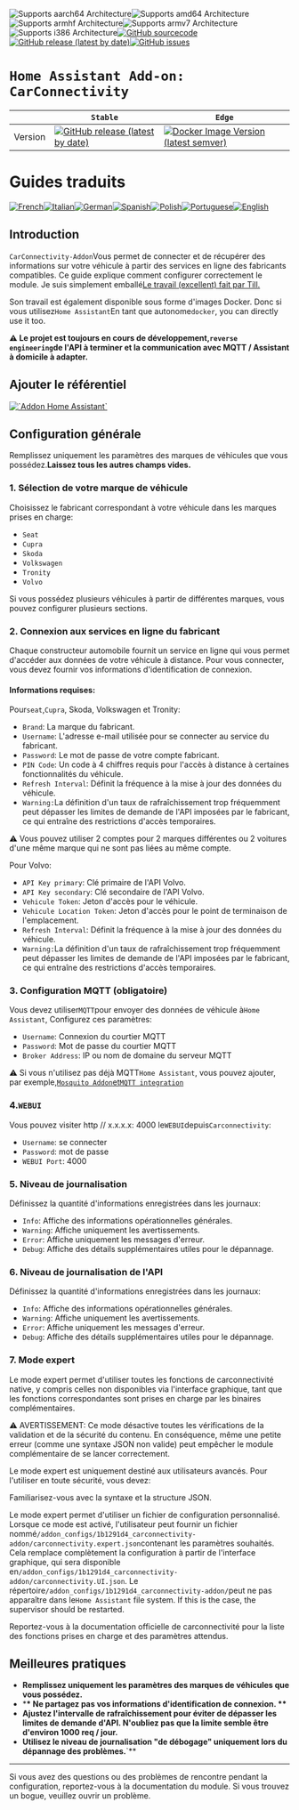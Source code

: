 ![Supports aarch64 Architecture][aarch64-shield]![Supports amd64 Architecture][amd64-shield]![Supports armhf Architecture][armhf-shield]![Supports armv7 Architecture][armv7-shield]![Supports i386 Architecture][i386-shield][![GitHub sourcecode](https://img.shields.io/badge/Source-GitHub-green)](https://github.com/Pulpyyyy/carconnectivity-addon/)[![GitHub release (latest by date)](https://img.shields.io/github/v/release/Pulpyyyy/carconnectivity-addon)](https://github.com/Pulpyyyy/carconnectivity-addon/releases/latest)[![GitHub issues](https://img.shields.io/github/issues/Pulpyyyy/carconnectivity-addon)](https://github.com/Pulpyyyy/carconnectivity-addon/issues)

[aarch64-shield]: https://img.shields.io/badge/aarch64-yes-green.svg

[amd64-shield]: https://img.shields.io/badge/amd64-yes-green.svg

[armhf-shield]: https://img.shields.io/badge/armhf-yes-green.svg

[armv7-shield]: https://img.shields.io/badge/armv7-yes-green.svg

[i386-shield]: https://img.shields.io/badge/i386-yes-green.svg

# `Home Assistant Add-on: CarConnectivity`

|         | `Stable`                                                                                                                                                                                                     | `Edge`                                                                                                                                                                                                                                                          |
| ------- | ------------------------------------------------------------------------------------------------------------------------------------------------------------------------------------------------------------ | --------------------------------------------------------------------------------------------------------------------------------------------------------------------------------------------------------------------------------------------------------------- |
| Version | [![GitHub release (latest by date)](https://img.shields.io/docker/v/pulpyyyy/carconnectivity-addon-amd64?&sort=date&label=&style=for-the-badge)](https://github.com/pulpyyyy/carconnectivity-addon/releases) | [![Docker Image Version (latest semver)](https://img.shields.io/docker/v/pulpyyyy/carconnectivity-addon-edge-amd64?&sort=date&label=&style=for-the-badge)](https://github.com/Pulpyyyy/carconnectivity-addon/blob/main/carconnectivity-addon-edge/CHANGELOG.md) |

# Guides traduits

[![French](https://raw.githubusercontent.com/Pulpyyyy/carconnectivity-addon/refs/heads/main/.github/img/FR.svg)](https://github.com/Pulpyyyy/carconnectivity-addon/blob/main/README.fr.md)[![Italian](https://raw.githubusercontent.com/Pulpyyyy/carconnectivity-addon/refs/heads/main/.github/img/IT.svg)](https://github.com/Pulpyyyy/carconnectivity-addon/blob/main/README.it.md)[![German](https://raw.githubusercontent.com/Pulpyyyy/carconnectivity-addon/refs/heads/main/.github/img/DE.svg)](https://github.com/Pulpyyyy/carconnectivity-addon/blob/main/README.de.md)[![Spanish](https://raw.githubusercontent.com/Pulpyyyy/carconnectivity-addon/refs/heads/main/.github/img/ES.svg)](https://github.com/Pulpyyyy/carconnectivity-addon/blob/main/README.es.md)[![Polish](https://raw.githubusercontent.com/Pulpyyyy/carconnectivity-addon/refs/heads/main/.github/img/PL.svg)](https://github.com/Pulpyyyy/carconnectivity-addon/blob/main/README.pl.md)[![Portuguese](https://raw.githubusercontent.com/Pulpyyyy/carconnectivity-addon/refs/heads/main/.github/img/PT.svg)](https://github.com/Pulpyyyy/carconnectivity-addon/blob/main/README.pt.md)[![English](https://raw.githubusercontent.com/Pulpyyyy/carconnectivity-addon/refs/heads/main/.github/img/US.svg)](https://github.com/Pulpyyyy/carconnectivity-addon/blob/main/README.md)

## Introduction

`CarConnectivity-Addon`Vous permet de connecter et de récupérer des informations sur votre véhicule à partir des services en ligne des fabricants compatibles. Ce guide explique comment configurer correctement le module.
Je suis simplement emballé[Le travail (excellent) fait par Till.](https://github.com/tillsteinbach/CarConnectivity)

Son travail est également disponible sous forme d'images Docker. Donc si vous utilisez`Home Assistant`En tant que autonome`docker`, you can directly use it too.

**⚠️ Le projet est toujours en cours de développement,`reverse engineering`de l'API à terminer et la communication avec MQTT / Assistant à domicile à adapter.**

## Ajouter le référentiel

[![\`Addon Home Assistant\`](https://raw.githubusercontent.com/Pulpyyyy/carconnectivity-addon/refs/heads/main/.github/img/addon-ha.svg)](https://my.home-assistant.io/redirect/supervisor_add_addon_repository/?repository_url=https%3A%2F%2Fgithub.com%2FPulpyyyy%2Fcarconnectivity-addon)

## Configuration générale

Remplissez uniquement les paramètres des marques de véhicules que vous possédez.**Laissez tous les autres champs vides.**

### 1. Sélection de votre marque de véhicule

Choisissez le fabricant correspondant à votre véhicule dans les marques prises en charge:

-   `Seat`
-   `Cupra`
-   `Skoda`
-   `Volkswagen`
-   `Tronity`
-   `Volvo`

Si vous possédez plusieurs véhicules à partir de différentes marques, vous pouvez configurer plusieurs sections.

### 2. Connexion aux services en ligne du fabricant

Chaque constructeur automobile fournit un service en ligne qui vous permet d'accéder aux données de votre véhicule à distance. Pour vous connecter, vous devez fournir vos informations d'identification de connexion.

#### Informations requises:

Pour`seat`,`Cupra`, Skoda, Volkswagen et Tronity:

-   `Brand`: La marque du fabricant.
-   `Username`: L'adresse e-mail utilisée pour se connecter au service du fabricant.
-   `Password`: Le mot de passe de votre compte fabricant.
-   `PIN Code`: Un code à 4 chiffres requis pour l'accès à distance à certaines fonctionnalités du véhicule.
-   `Refresh Interval`: Définit la fréquence à la mise à jour des données du véhicule.
-   `Warning:`La définition d'un taux de rafraîchissement trop fréquemment peut dépasser les limites de demande de l'API imposées par le fabricant, ce qui entraîne des restrictions d'accès temporaires.

⚠️ Vous pouvez utiliser 2 comptes pour 2 marques différentes ou 2 voitures d'une même marque qui ne sont pas liées au même compte.

Pour Volvo:

-   `API Key primary`: Clé primaire de l'API Volvo.
-   `API Key secondary`: Clé secondaire de l'API Volvo.
-   `Vehicule Token`: Jeton d'accès pour le véhicule.
-   `Vehicule Location Token`: Jeton d'accès pour le point de terminaison de l'emplacement.
-   `Refresh Interval`: Définit la fréquence à la mise à jour des données du véhicule.
-   `Warning:`La définition d'un taux de rafraîchissement trop fréquemment peut dépasser les limites de demande de l'API imposées par le fabricant, ce qui entraîne des restrictions d'accès temporaires.

### 3. Configuration MQTT (obligatoire)

Vous devez utiliser`MQTT`pour envoyer des données de véhicule à`Home Assistant`, Configurez ces paramètres:

-   `Username`: Connexion du courtier MQTT
-   `Password`: Mot de passe du courtier MQTT
-   `Broker Address`: IP ou nom de domaine du serveur MQTT

⚠️ Si vous n'utilisez pas déjà MQTT`Home Assistant`, vous pouvez ajouter, par exemple,[`Mosquito Addon`et`MQTT integration`](https://www.home-assistant.io/integrations/mqtt)

### 4.`WEBUI`

Vous pouvez visiter http // x.x.x.x: 4000 le`WEBUI`depuis`Carconnectivity`:

-   `Username`: se connecter
-   `Password`: mot de passe
-   `WEBUI Port`: 4000

### 5. Niveau de journalisation

Définissez la quantité d'informations enregistrées dans les journaux:

-   `Info`: Affiche des informations opérationnelles générales.
-   `Warning`: Affiche uniquement les avertissements.
-   `Error`: Affiche uniquement les messages d'erreur.
-   `Debug`: Affiche des détails supplémentaires utiles pour le dépannage.

### 6. Niveau de journalisation de l'API

Définissez la quantité d'informations enregistrées dans les journaux:

-   `Info`: Affiche des informations opérationnelles générales.
-   `Warning`: Affiche uniquement les avertissements.
-   `Error`: Affiche uniquement les messages d'erreur.
-   `Debug`: Affiche des détails supplémentaires utiles pour le dépannage.

### 7. Mode expert

Le mode expert permet d'utiliser toutes les fonctions de carconnectivité native, y compris celles non disponibles via l'interface graphique, tant que les fonctions correspondantes sont prises en charge par les binaires complémentaires.

⚠️ AVERTISSEMENT:
Ce mode désactive toutes les vérifications de la validation et de la sécurité du contenu. En conséquence, même une petite erreur (comme une syntaxe JSON non valide) peut empêcher le module complémentaire de se lancer correctement.

Le mode expert est uniquement destiné aux utilisateurs avancés.
Pour l'utiliser en toute sécurité, vous devez:

Familiarisez-vous avec la syntaxe et la structure JSON.

Le mode expert permet d'utiliser un fichier de configuration personnalisé. Lorsque ce mode est activé, l'utilisateur peut fournir un fichier nommé`/addon_configs/1b1291d4_carconnectivity-addon/carconnectivity.expert.json`contenant les paramètres souhaités. Cela remplace complètement la configuration à partir de l'interface graphique, qui sera disponible en`/addon_configs/1b1291d4_carconnectivity-addon/carconnectivity.UI.json`. Le répertoire`/addon_configs/1b1291d4_carconnectivity-addon/`peut ne pas apparaître dans le`Home Assistant` file system. If this is the case, the supervisor should be restarted.

Reportez-vous à la documentation officielle de carconnectivité pour la liste des fonctions prises en charge et des paramètres attendus.

## Meilleures pratiques

-   **Remplissez uniquement les paramètres des marques de véhicules que vous possédez.**
-   \***\* Ne partagez pas vos informations d'identification de connexion. \*\***
-   **Ajustez l'intervalle de rafraîchissement pour éviter de dépasser les limites de demande d'API. N'oubliez pas que la limite semble être d'environ 1000 req / jour.**
-   **Utilisez le niveau de journalisation "de débogage" uniquement lors du dépannage des problèmes.**\`\*\*

* * *

Si vous avez des questions ou des problèmes de rencontre pendant la configuration, reportez-vous à la documentation du module.
Si vous trouvez un bogue, veuillez ouvrir un problème.
